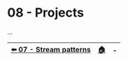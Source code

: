 # 08 - Projects

...




| [⬅️ 07 - Stream patterns](/07-stream-patterns/README.md) | [🏠](/README.md)| - |
|:--------------|:------:|------------------------------------------------:|
